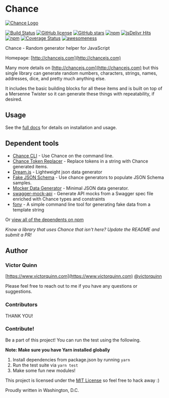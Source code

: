 # Chance

[![Chance Logo](http://chancejs.com/logo.png)](http://chancejs.com)

[![Build Status](https://travis-ci.org/chancejs/chancejs.svg?branch=develop)](https://travis-ci.org/chancejs/chancejs) [![GitHub license](https://img.shields.io/github/license/chancejs/chancejs.svg)](https://github.com/chancejs/chancejs) [![GitHub stars](https://img.shields.io/github/stars/chancejs/chancejs.svg)](https://github.com/chancejs/chancejs) [![npm](https://img.shields.io/npm/dm/chance.svg)](https://npmjs.com/package/chance) [![jsDelivr Hits](https://data.jsdelivr.com/v1/package/npm/chance/badge?style=rounded)](https://www.jsdelivr.com/package/npm/chance) [![npm](https://img.shields.io/npm/v/chance.svg)](https://npmjs.com/package/chance) [![Coverage Status](https://coveralls.io/repos/chancejs/chancejs/badge.svg?branch=master)](https://coveralls.io/r/chancejs/chancejs?branch=master) [![awesomeness](https://img.shields.io/badge/awesomeness-maximum-red.svg)](https://github.com/chancejs/chancejs)

Chance - Random generator helper for JavaScript

Homepage: [http://chancejs.com](http://chancejs.com)

Many more details on [http://chancejs.com](http://chancejs.com) but this single
library can generate random numbers, characters, strings, names, addresses,
dice, and pretty much anything else.

It includes the basic building blocks for all these items and is built on top
of a Mersenne Twister so it can generate these things with repeatability, if
desired.

## Usage 

See the [full docs](https://chancejs.com) for details on installation and usage.

## Dependent tools

* [Chance CLI](https://github.com/chancejs/chance-cli) - Use Chance on the command line.
* [Chance Token Replacer](https://github.com/drewbrokke/chance-token-replacer) - Replace tokens in a string with Chance generated items.
* [Dream.js](https://github.com/adleroliveira/dreamjs) - Lightweight json data generator
* [Fake JSON Schema](https://github.com/pateketrueke/json-schema-faker/) - Use chance generators to populate JSON Schema samples.
* [Mocker Data Generator](https://github.com/danibram/mocker-data-generator/) - Minimal JSON data generator.
* [swagger-mock-api](https://github.com/dzdrazil/swagger-mock-api/) - Generate API mocks from a Swagger spec file enriched with Chance types and constraints
* [fony](https://github.com/captainsafia/fony) - A simple command line tool for generating fake data from a template string

Or [view all of the dependents on npm](https://www.npmjs.com/package/chance)

*Know a library that uses Chance that isn't here? Update the README and submit a PR!*

## Author
### Victor Quinn
[https://www.victorquinn.com](https://www.victorquinn.com)
[@victorquinn](https://twitter.com/victorquinn)

Please feel free to reach out to me if you have any questions or suggestions.

### Contributors

THANK YOU!

### Contribute! 

Be a part of this project! You can run the test using the following.

**Note: Make sure you have Yarn installed globally**

1. Install dependencies from package.json by running ```yarn```
2. Run the test suite via ```yarn test```
3. Make some fun new modules!

This project is licensed under the [MIT License](http://en.wikipedia.org/wiki/MIT_License) so feel free to hack away :)

Proudly written in Washington, D.C.

